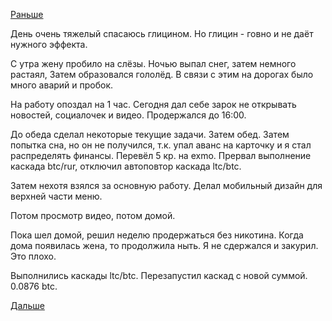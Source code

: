 [Раньше](2019.03.14.md)

День очень тяжелый спасаюсь глицином. Но глицин - говно и не даёт нужного эффекта.

С утра жену пробило на слёзы. Ночью выпал снег, затем немного растаял, Затем образовался гололёд. В связи с этим на дорогах было много аварий и пробок.

На работу опоздал на 1 час.
Сегодня дал себе зарок не открывать новостей, социалочек и видео. Продержался до 16:00.

До обеда сделал некоторые текущие задачи. Затем обед. Затем попытка сна, но он не получился, т.к. упал аванс на карточку и я стал распределять финансы. Перевёл 5 кр. на exmo. Прервал выполнение каскада btc/rur, отключил автоповтор каскада ltc/btc.

Затем нехотя взялся за основную работу.
Делал мобильный дизайн для верхней части меню.

Потом просмотр видео, потом домой.

Пока шел домой, решил неделю продержаться без никотина.
Когда дома появилась жена, то продолжила ныть. Я не сдержался и закурил. Это плохо.

Выполнились каскады ltc/btc. Перезапустил каскад с новой суммой. 0.0876 btc.

 [Дальше](2019.03.16.md)